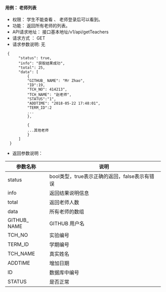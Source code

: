 #### 用例： 老师列表
- 权限： 学生不能查看 、 老师登录后可以看到。
- 功能： 返回所有老师的列表。
- API请求地址： 接口基本地址/v1/api/getTeachers
- 请求方式 ： GET
- 请求参数说明: 无
```
 {
      "status": true,
      "info": "获取结果成功",
      "total": 25,
      "data": [
          {
          "GITHUB_ NAME": "Mr Zhao",
          "ID":19,
          "TCH_NO": 414213",
          "TCH_NAME": "赵老师",
          "STATUS":"1",
          "ADDTIME": "2018-05-22 17:48:01",
          "TERM_ID":2
          ...
          },
          
          {
          ...其他老师
          }
      ]
  }

```
- 返回参数说明：

参数名称	| 说明
---|---
status | bool类型，true表示正确的返回，false表示有错误
info | 返回结果说明信息
total |返回老师人数
data | 所有老师的数组
GITHUB_ NAME | 	GITHUB 用户名
TCH_NO |实验编号
TERM_ID | 学期编号
TCH_NAME | 真实姓名
ADDTIME | 增加日期
ID | 数据库中编号
STATUS | 是否正常

